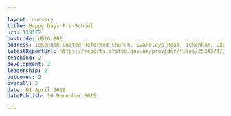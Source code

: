 ```yaml
---

layout: nursery
title: Happy Days Pre-School
urn: 139172
postcode: UB10 8BE
address: Ickenham United Reformed Church, Swakeleys Road, Ickenham, UXBRIDGE, Middlesex, UB10 8BE
latestReportUrl: https://reports.ofsted.gov.uk/provider/files/2534374/urn/139172.pdf
teaching: 2
development: 2
leadership: 2
outcomes: 2
overall: 2
date: 01 April 2018 
datePublish: 16 December 2015

---
```

